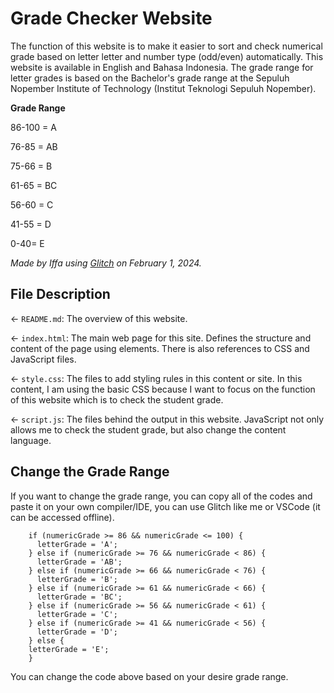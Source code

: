 # Grade Checker Website

The function of this website is to make it easier to sort and check numerical grade based on letter letter and number type (odd/even) automatically. This website is available in English and Bahasa Indonesia. The grade range for letter grades is based on the Bachelor's grade range at the Sepuluh Nopember Institute of Technology (Institut Teknologi Sepuluh Nopember).

__Grade Range__

86-100 = A

76-85 = AB

75-66 = B

61-65 = BC

56-60 = C

41-55 = D

0-40= E

_Made by Iffa using [Glitch](glitch.com) on February 1, 2024._

## File Description

← `README.md`: The overview of this website.

← `index.html`: The main web page for this site. Defines the structure and content of the page using elements. There is also references to CSS and JavaScript files.

← `style.css`: The files to add styling rules in this content or site. In this content, I am using the basic CSS because I want to focus on the function of this website which is to check the student grade.

← `script.js`: The files behind the output in this website. JavaScript not only allows me to check the student grade, but also change the content language.

## Change the Grade Range

If you want to change the grade range, you can copy all of the codes and paste it on your own compiler/IDE, you can use Glitch like me or VSCode (it can be accessed offline).
```
    if (numericGrade >= 86 && numericGrade <= 100) {
      letterGrade = 'A';
    } else if (numericGrade >= 76 && numericGrade < 86) {
      letterGrade = 'AB';
    } else if (numericGrade >= 66 && numericGrade < 76) {
      letterGrade = 'B';
    } else if (numericGrade >= 61 && numericGrade < 66) {
      letterGrade = 'BC';
    } else if (numericGrade >= 56 && numericGrade < 61) {
      letterGrade = 'C';
    } else if (numericGrade >= 41 && numericGrade < 56) {
      letterGrade = 'D';
    } else {
    letterGrade = 'E';
    }
```
You can change the code above based on your desire grade range.
